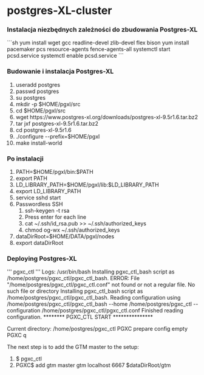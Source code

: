 <h1>postgres-XL-cluster</h1>

<h3>Instalacja niezbędnych zależności do zbudowania Postgres-XL</h3>
```sh
  yum install wget gcc readline-devel zlib-devel flex bison
  yum install pacemaker pcs resource-agents fence-agents-all
  systemctl start pcsd.service
  systemctl enable pcsd.service
```
  
<h3>Budowanie i instalacja Postgres-XL</h3>
<ol>
  <li>useradd postgres</li>
  <li>passwd postgres</li>
  <li>su postgres</li>
  <li>mkdir -p $HOME/pgxl/src</li>
  <li>cd $HOME/pgxl/src</li>
  <li>wget https://www.postgres-xl.org/downloads/postgres-xl-9.5r1.6.tar.bz2</li>
  <li>tar jxf postgres-xl-9.5r1.6.tar.bz2</li>
  <li>cd postgres-xl-9.5r1.6</li>
  <li>./configure --prefix=$HOME/pgxl</li>
  <li>make install-world</li>
</ol>

<h3>Po instalacji</h3>
<ol>
  <li>PATH=$HOME/pgxl/bin:$PATH</li>
  <li>export PATH</li>
  <li>LD_LIBRARY_PATH=$HOME/pgxl/lib:$LD_LIBRARY_PATH</li>
  <li>export LD_LIBRARY_PATH</li>
  <li>service sshd start</li>
    <li>Passwordless SSH
    <ol>
      <li>ssh-keygen -t rsa</li>
      <li>Press enter for each line</li>
      <li>cat ~/.ssh/id_rsa.pub >> ~/.ssh/authorized_keys</li>
      <li>chmod og-wx ~/.ssh/authorized_keys</li>
    </ol>
  </li>
  <li>dataDirRoot=$HOME/DATA/pgxl/nodes</li>
  <li>export dataDirRoot</li>
</ol>

<h3>Deploying Postgres-XL</h3>
'''
pgxc_ctl
'''
Logs:
/usr/bin/bash
Installing pgxc_ctl_bash script as /home/postgres/pgxc_ctl/pgxc_ctl_bash.
ERROR: File "/home/postgres/pgxc_ctl/pgxc_ctl.conf" not found or not a regular file. No such file or directory
Installing pgxc_ctl_bash script as /home/postgres/pgxc_ctl/pgxc_ctl_bash.
Reading configuration using /home/postgres/pgxc_ctl/pgxc_ctl_bash --home /home/postgres/pgxc_ctl --configuration /home/postgres/pgxc_ctl/pgxc_ctl.conf
Finished reading configuration.
   ******** PGXC_CTL START ***************

Current directory: /home/postgres/pgxc_ctl
PGXC prepare config empty
PGXC q

The next step is to add the GTM master to the setup:
1. $ pgxc_ctl
2. PGXC$ add gtm master gtm localhost 6667 $dataDirRoot/gtm
